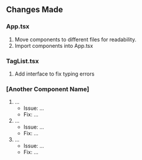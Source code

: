 ## Changes Made

### App.tsx
1. Move components to different files for readability.
2. Import components into App.tsx

### TagList.tsx
1. Add interface to fix typing errors

### [Another Component Name]

1. ...
   - Issue: ...
   - Fix: ...
2. ...
   - Issue: ...
   - Fix: ...
3. ...
   - Issue: ...
   - Fix: ...
